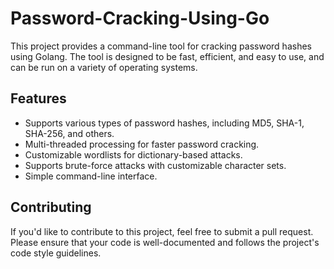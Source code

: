 # Password-Cracking-Using-Go
This project provides a command-line tool for cracking password hashes using Golang. The tool is designed to be fast, efficient, and easy to use, and can be run on a variety of operating systems.

## Features

* Supports various types of password hashes, including MD5, SHA-1, SHA-256, and others.
* Multi-threaded processing for faster password cracking.
* Customizable wordlists for dictionary-based attacks.
* Supports brute-force attacks with customizable character sets.
* Simple command-line interface.
    
## Contributing

If you'd like to contribute to this project, feel free to submit a pull request. Please ensure that your code is well-documented and follows the project's code style guidelines.
